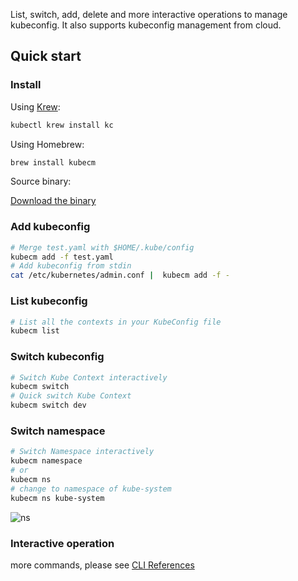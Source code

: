 
List, switch, add, delete and more interactive operations to manage kubeconfig. 
It also supports kubeconfig management from cloud.

## Quick start

### Install

Using [Krew](https://krew.sigs.k8s.io/):

```bash
kubectl krew install kc
```

Using Homebrew:

```bash
brew install kubecm
```

Source binary:

[Download the binary](https://github.com/sunny0826/kubecm/releases)

### Add kubeconfig

```bash
# Merge test.yaml with $HOME/.kube/config
kubecm add -f test.yaml 
# Add kubeconfig from stdin
cat /etc/kubernetes/admin.conf |  kubecm add -f -
```

### List kubeconfig

```bash
# List all the contexts in your KubeConfig file
kubecm list
```

### Switch kubeconfig

```bash
# Switch Kube Context interactively
kubecm switch
# Quick switch Kube Context
kubecm switch dev
```

### Switch namespace

```bash
# Switch Namespace interactively
kubecm namespace
# or
kubecm ns
# change to namespace of kube-system
kubecm ns kube-system
```
![ns](../../static/ns.gif)

### Interactive operation

<script id="asciicast-389595" src="https://asciinema.org/a/389595.js" async></script>

more commands, please see [CLI References](./cli/kubecm_add.md)
